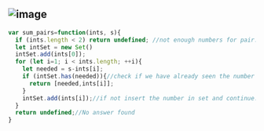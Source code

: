![image](https://user-images.githubusercontent.com/99033220/189264346-1e03db1e-6bc7-49de-ae25-e53fb0ac776c.png)
---
```JavaScript
var sum_pairs=function(ints, s){
  if (ints.length < 2) return undefined; //not enough numbers for pair.
  let intSet = new Set()
  intSet.add(ints[0]);
  for (let i=1; i < ints.length; ++i){
    let needed = s-ints[i];
    if (intSet.has(needed)){//check if we have already seen the number needed to complete the pair.
      return [needed,ints[i]];
    }
    intSet.add(ints[i]);//if not insert the number in set and continue.
  }
  return undefined;//No answer found
}
```
